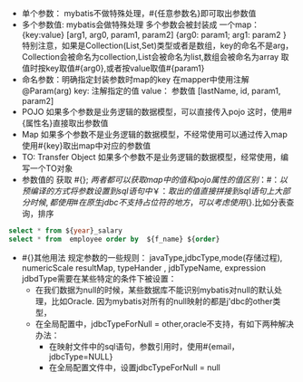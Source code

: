 - 单个参数：
mybatis不做特殊处理，#{任意参数名}即可取出参数值
- 多个参数值:
mybatis会做特殊处理
多个参数会被封装成 一个map：{key:value} 
[arg1, arg0, param1, param2]
{arg0: param1;
 arg1: param2
}
特别注意，如果是Collection(List,Set)类型或者是数组，key的命名不是arg，
Collection会被命名为collection,List会被命名为list,数组会被命名为array
取值时按key取值#{arg0},或者按value取值#{param1}
- 命名参数：明确指定封装参数时map的key
在mapper中使用注解@Param(arg)
key: 注解指定的值
value： 参数值
[lastName, id, param1, param2]
- POJO
如果多个参数是业务逻辑的数据模型，可以直接传入pojo
这时，使用#{属性名}直接取出参数值
- Map
如果多个参数不是业务逻辑的数据模型，不经常使用可以通过传入map
使用#{key}取出map中对应的参数值
- TO: Transfer Object
如果多个参数不是业务逻辑的数据模型，经常使用，编写一个TO对象
- 参数值的 获取
\#{}; ${}
两者都可以获取map中的值和pojo属性的值
区别：
    \#{}： 以预编译的方式将参数设置到sql语句 中
    ￥{}： 取出的值直接拼接到sql语句上
大部分时候,都使用\#{}
在原生jdbc不支持占位符的地方，可以考虑使用${}.比如分表查询，排序
```sql
select * from ${year}_salary
select * from  employee order by  ${f_name} ${order}
```
- \#{}其他用法
规定参数的一些规则：
javaType,jdbcType,mode(存储过程), numericScale
resultMap, typeHander , jdbTypeName, expression
jdbdType需要在某些特定的条件下被设置：
    - 在我们数据为null的时候，某些数据库不能识别mybatis对null的默认处理，比如Oracle.
       因为mybatis对所有的null映射的都是j'dbc的other类型，
    - 在全局配置中，jdbcTypeForNull = other,oracle不支持，有如下两种解决办法：
        - 在映射文件中的sql语句，参数引用时，使用\#{email，jdbcType=NULL}
        - 在全局配置文件中，设置jdbcTypeForNull = null
